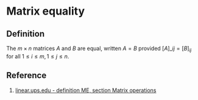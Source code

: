 # Matrix equality

## Definition

The $m \times n$ matrices $A$ and $B$ are equal, written $A = B$ provided $[A]\_{ij} = [B]_{ij}$ for all $1 \leq i \leq m, 1 \leq j \leq n$.

## Reference

1. [linear.ups.edu - definition ME, section Matrix operations](http://linear.ups.edu/html/section-MO.html)